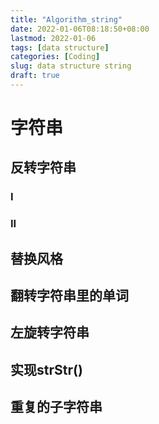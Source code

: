 ```yaml
---
title: "Algorithm_string"
date: 2022-01-06T08:18:50+08:00
lastmod: 2022-01-06
tags: [data structure]
categories: [Coding]
slug: data structure string
draft: true
---
```

# 字符串
## 反转字符串
### I
### II
## 替换风格
## 翻转字符串里的单词
## 左旋转字符串
## 实现strStr()
## 重复的子字符串 
